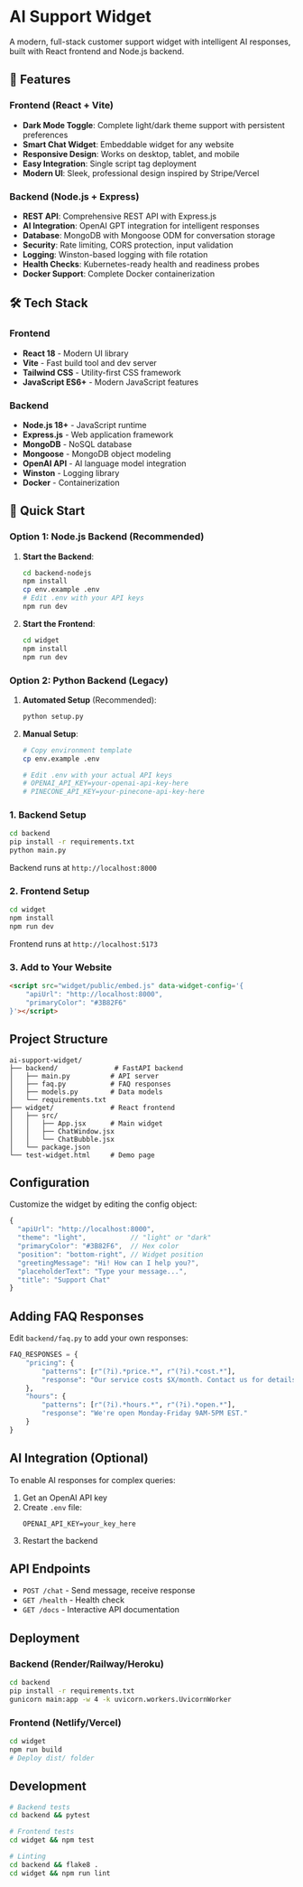 # AI Support Widget

A modern, full-stack customer support widget with intelligent AI responses, built with React frontend and Node.js backend.

## 🚀 Features

### Frontend (React + Vite)
- **Dark Mode Toggle**: Complete light/dark theme support with persistent preferences
- **Smart Chat Widget**: Embeddable widget for any website
- **Responsive Design**: Works on desktop, tablet, and mobile
- **Easy Integration**: Single script tag deployment
- **Modern UI**: Sleek, professional design inspired by Stripe/Vercel

### Backend (Node.js + Express)
- **REST API**: Comprehensive REST API with Express.js
- **AI Integration**: OpenAI GPT integration for intelligent responses
- **Database**: MongoDB with Mongoose ODM for conversation storage
- **Security**: Rate limiting, CORS protection, input validation
- **Logging**: Winston-based logging with file rotation
- **Health Checks**: Kubernetes-ready health and readiness probes
- **Docker Support**: Complete Docker containerization

## 🛠 Tech Stack

### Frontend
- **React 18** - Modern UI library
- **Vite** - Fast build tool and dev server
- **Tailwind CSS** - Utility-first CSS framework
- **JavaScript ES6+** - Modern JavaScript features

### Backend
- **Node.js 18+** - JavaScript runtime
- **Express.js** - Web application framework
- **MongoDB** - NoSQL database
- **Mongoose** - MongoDB object modeling
- **OpenAI API** - AI language model integration
- **Winston** - Logging library
- **Docker** - Containerization

## 🚀 Quick Start

### Option 1: Node.js Backend (Recommended)

1. **Start the Backend**:
   ```bash
   cd backend-nodejs
   npm install
   cp env.example .env
   # Edit .env with your API keys
   npm run dev
   ```

2. **Start the Frontend**:
   ```bash
   cd widget
   npm install
   npm run dev
   ```

### Option 2: Python Backend (Legacy)

1. **Automated Setup** (Recommended):
   ```bash
   python setup.py
   ```

2. **Manual Setup**:
   ```bash
   # Copy environment template
   cp env.example .env
   
   # Edit .env with your actual API keys
   # OPENAI_API_KEY=your-openai-api-key-here
   # PINECONE_API_KEY=your-pinecone-api-key-here
   ```

### 1. Backend Setup

```bash
cd backend
pip install -r requirements.txt
python main.py
```

Backend runs at `http://localhost:8000`


### 2. Frontend Setup

```bash
cd widget
npm install
npm run dev
```

Frontend runs at `http://localhost:5173`

### 3. Add to Your Website

```html
<script src="widget/public/embed.js" data-widget-config='{
    "apiUrl": "http://localhost:8000",
    "primaryColor": "#3B82F6"
}'></script>
```

## Project Structure

```
ai-support-widget/
├── backend/              # FastAPI backend
│   ├── main.py          # API server
│   ├── faq.py           # FAQ responses
│   ├── models.py        # Data models
│   └── requirements.txt
├── widget/              # React frontend
│   ├── src/
│   │   ├── App.jsx      # Main widget
│   │   ├── ChatWindow.jsx
│   │   └── ChatBubble.jsx
│   └── package.json
└── test-widget.html     # Demo page
```

## Configuration

Customize the widget by editing the config object:

```javascript
{
  "apiUrl": "http://localhost:8000",
  "theme": "light",           // "light" or "dark"
  "primaryColor": "#3B82F6",  // Hex color
  "position": "bottom-right", // Widget position
  "greetingMessage": "Hi! How can I help you?",
  "placeholderText": "Type your message...",
  "title": "Support Chat"
}
```

## Adding FAQ Responses

Edit `backend/faq.py` to add your own responses:

```python
FAQ_RESPONSES = {
    "pricing": {
        "patterns": [r"(?i).*price.*", r"(?i).*cost.*"],
        "response": "Our service costs $X/month. Contact us for details!"
    },
    "hours": {
        "patterns": [r"(?i).*hours.*", r"(?i).*open.*"],
        "response": "We're open Monday-Friday 9AM-5PM EST."
    }
}
```

## AI Integration (Optional)

To enable AI responses for complex queries:

1. Get an OpenAI API key
2. Create `.env` file:
   ```
   OPENAI_API_KEY=your_key_here
   ```
3. Restart the backend

## API Endpoints

- `POST /chat` - Send message, receive response
- `GET /health` - Health check
- `GET /docs` - Interactive API documentation

## Deployment

### Backend (Render/Railway/Heroku)
```bash
cd backend
pip install -r requirements.txt
gunicorn main:app -w 4 -k uvicorn.workers.UvicornWorker
```

### Frontend (Netlify/Vercel)
```bash
cd widget
npm run build
# Deploy dist/ folder
```

## Development

```bash
# Backend tests
cd backend && pytest

# Frontend tests
cd widget && npm test

# Linting
cd backend && flake8 .
cd widget && npm run lint
```

